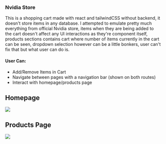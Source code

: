 ### Nvidia Store
This is a shopping cart made with react and tailwindCSS without backend, it doesn't store items in any database. I attempted to emulate pretty much everything from official Nvidia store, items when they are being added to the cart doesn't affect any UI interactions as they're component itself, products sections contains cart where number of items currently in the cart can be seen, dropdown selection however can be a little bonkers, user can't fix that but what user can do is.
#### User Can:
- Add/Remove Items in Cart
- Navigate between pages with a navigation bar (shown on both routes)
- Interact with homepage/products page

## Homepage
![](https://i.imgur.com/yWW9ncG.png)

## Products Page
![](https://i.imgur.com/WVYgnJ8.png)
